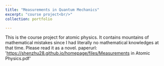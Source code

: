 ```yaml
---
title: "Measurements in Quantum Mechanics"
excerpt: "course project<br/>"
collection: portfolio

---
```


This is the course project for atomic physics. It contains mountains of mathematical mistakes since I had literally no mathematical knowledges at that time. Please read it as a novel.
paperurl: 'https://shenzhu28.github.io/homepage/files/Measurements in Atomic Physics.pdf'
